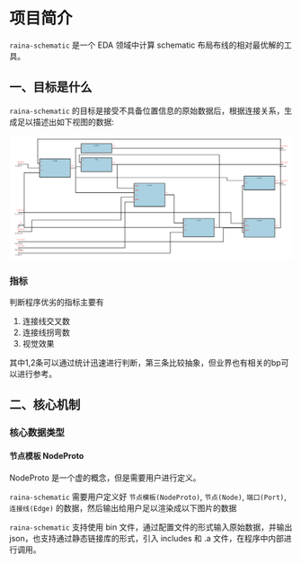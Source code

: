 # 项目简介

`raina-schematic` 是一个 EDA 领域中计算 schematic 布局布线的相对最优解的工具。

## 一、目标是什么

`raina-schematic` 的目标是接受不具备位置信息的原始数据后，根据连接关系，生成足以描述出如下视图的数据:

![demo](img/demo.png)

### 指标

判断程序优劣的指标主要有

1. 连接线交叉数
2. 连接线拐弯数
3. 视觉效果

其中1,2条可以通过统计迅速进行判断，第三条比较抽象，但业界也有相关的bp可以进行参考。


## 二、核心机制

### 核心数据类型

#### 节点模板 NodeProto

NodeProto 是一个虚的概念，但是需要用户进行定义。








`raina-schematic` 需要用户定义好 `节点模板(NodeProto)`, `节点(Node)`, `端口(Port)`, `连接线(Edge)` 的数据，然后输出给用户足以渲染成以下图片的数据



`raina-schematic` 支持使用 bin 文件，通过配置文件的形式输入原始数据，并输出 json，也支持通过静态链接库的形式，引入 includes 和 .a 文件，在程序中内部进行调用。

